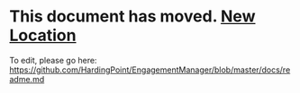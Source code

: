 
# This document has moved. <a href="https://hardingpoint.github.io/EngagementManager/" target="_new">New Location</a>

To edit, please go here: 
https://github.com/HardingPoint/EngagementManager/blob/master/docs/readme.md

